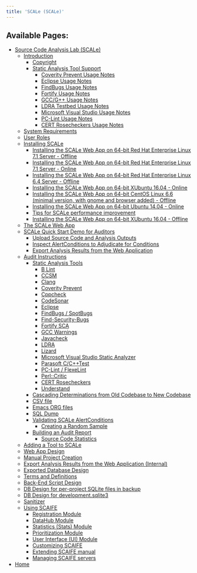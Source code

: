 ```yaml
---
title: 'SCALe (SCALe)'
---
```

<!-- <legal> -->
<!-- SCALe version r.6.5.5.1.A -->
<!--  -->
<!-- Copyright 2021 Carnegie Mellon University. -->
<!--  -->
<!-- NO WARRANTY. THIS CARNEGIE MELLON UNIVERSITY AND SOFTWARE ENGINEERING -->
<!-- INSTITUTE MATERIAL IS FURNISHED ON AN "AS-IS" BASIS. CARNEGIE MELLON -->
<!-- UNIVERSITY MAKES NO WARRANTIES OF ANY KIND, EITHER EXPRESSED OR -->
<!-- IMPLIED, AS TO ANY MATTER INCLUDING, BUT NOT LIMITED TO, WARRANTY OF -->
<!-- FITNESS FOR PURPOSE OR MERCHANTABILITY, EXCLUSIVITY, OR RESULTS -->
<!-- OBTAINED FROM USE OF THE MATERIAL. CARNEGIE MELLON UNIVERSITY DOES NOT -->
<!-- MAKE ANY WARRANTY OF ANY KIND WITH RESPECT TO FREEDOM FROM PATENT, -->
<!-- TRADEMARK, OR COPYRIGHT INFRINGEMENT. -->
<!--  -->
<!-- Released under a MIT (SEI)-style license, please see COPYRIGHT file or -->
<!-- contact permission@sei.cmu.edu for full terms. -->
<!--  -->
<!-- [DISTRIBUTION STATEMENT A] This material has been approved for public -->
<!-- release and unlimited distribution.  Please see Copyright notice for -->
<!-- non-US Government use and distribution. -->
<!--  -->
<!-- DM19-1274 -->
<!-- </legal> -->

Available Pages:
----------------

  - [Source Code Analysis Lab (SCALe)](Welcome.md)
      -   [Introduction](Introduction.md)
          -   [Copyright](SCALe-copyright.md)
          -   [Static Analysis Tool Support](Static-Analysis-Tool-Support.md)
              -   [Coverity Prevent Usage
                  Notes](Coverity-Prevent-Usage-Notes.md)
              -   [Eclipse Usage
                  Notes](Eclipse-Usage-Notes.md)
              -   [FindBugs Usage
                  Notes](FindBugs-Usage-Notes.md)
              -   [Fortify Usage
                  Notes](Fortify-Usage-Notes.md)
              -   [GCC/G++ Usage Notes](GCC-GXX-Usage-Notes.md)
              -   [LDRA Testbed Usage
                  Notes](LDRA-Testbed-Usage-Notes.md)
              -   [Microsoft Visual Studio Usage
                  Notes](Microsoft-Visual-Studio-Usage-Notes.md)
              -   [PC-Lint Usage
                  Notes](PC-Lint-Usage-Notes.md)
              -   [CERT Rosecheckers Usage
                  Notes](CERT-Rosecheckers-Usage-Notes.md)
      -   [System Requirements](System-Requirements.md)
      -   [User Roles](User-Roles.md)
      -   [Installing SCALe](Installing-SCALe.md)
          -   [Installing the SCALe Web App on 64-bit Red Hat
              Enterprise Linux 7.1 Server -
              Offline](Installing-the-SCALe-Web-App-on-64-bit-Red-Hat-Enterprise-Linux-7.1-Server---Offline.md)
          -   [Installing the SCALe Web App on 64-bit Red Hat
              Enterprise Linux 7.1 Server -
              Online](Installing-the-SCALe-Web-App-on-64-bit-Red-Hat-Enterprise-Linux-7.1-Server---Online.md)
          -   [Installing the SCALe Web App on 64-bit Red Hat
              Enterprise Linux 6.4 Server -
              Offline](Installing-the-SCALe-Web-App-on-64-bit-Red-Hat-Enterprise-Linux-6.4-Server---Offline.md)
          -   [Installing the SCALe Web App on 64-bit XUbuntu 16.04 -
              Online](Installing-the-SCALe-Web-App-on-64-bit-XUbuntu-16.04---Online.md)
          -   [Installing the SCALe Web App on 64-bit CentOS Linux 6.6
              (minimal version, with gnome and browser added) -
              Offline](Installing-on-64-bit-CentOS-Offline.md)
          -   [Installing the SCALe Web App on 64-bit Ubuntu 14.04 - Online](Installing-the-SCALe-Web-App-on-64-bit-Ubuntu-14.04---Online.md)
          -   [Tips for SCALe performance
              improvement](Tips-for-SCALe-performance-improvement.md)
          -   [Installing the SCALe Web App on 64-bit XUbuntu 16.04 -
              Offline](Installing-the-SCALe-Web-App-on-64-bit-XUbuntu-16.04---Offline.md)
      -   [The SCALe Web App](The-SCALe-Web-App.md)
      -   [SCALe Quick Start Demo for
          Auditors](SCALe-Quick-Start-Demo-for-Auditors.md)
          -   [Upload Source Code and Analysis
              Outputs](Upload-Source-Code-and-Analysis-Outputs.md)
          -   [Inspect AlertConditions to Adjudicate for Conditions](Inspect-AlertConditions-to-Adjudicate-for-Conditions.md)
          -   [Export Analysis Results from the Web
              Application](Export-Analysis-Results-from-the-Web-Application.md)
      -   [Audit Instructions](Audit-Instructions.md)
          -   [Static Analysis
              Tools](Static-Analysis-Tools.md)
              -   [B Lint](B-Lint.md)
              -   [CCSM](CCSM.md)
              -   [Clang](Clang.md)
              -   [Coverity Prevent](Coverity-Prevent.md)
              -   [Cppcheck](Cppcheck.md)
              -   [CodeSonar](CodeSonar.md)
              -   [Eclipse](Eclipse.md)
              -   [FindBugs / SpotBugs](FindBugs-SpotBugs.md)
              -   [Find-Security-Bugs](Find-Security-Bugs.md)
              -   [Fortify SCA](Fortify-SCA.md)
              -   [GCC Warnings](GCC-Warnings.md)
              -   [Javacheck](Javacheck.md)
              -   [LDRA](LDRA.md)
              -   [Lizard](Lizard.md)
              -   [Microsoft Visual Studio Static Analyzer](Microsoft-Visual-Studio-Static-Analyzer.md)
              -   [Parasoft C/C++Test](Parasoft.md)
              -   [PC-Lint / FlexeLint](PC-Lint-FlexeLint.md)
              -   [Perl::Critic](Perl-Critic.md)
              -   [CERT Rosecheckers](CERT-Rosecheckers.md)
              -   [Understand](Understand.md)
          -   [Cascading Determinations from Old Codebase to New
              Codebase](Cascading-Determinations-from-Old-Codebase-to-New-Codebase.md)
          -   [CSV file]( CSV-file.md)
          -   [Emacs ORG files](Emacs-ORG-files.md)
          -   [SQL Dump](SQL-Dump.md)
          -   [Validating SCALe AlertConditions](Validating-SCALe-AlertConditions.md)
              -   [Creating a Random
                  Sample](Creating-a-Random-Sample.md)
          -   [Building an Audit
              Report](Building-an-Audit-Report.md)
              -   [Source Code
                  Statistics](Source-Code-Statistics.md)
      -   [Adding a Tool to
          SCALe](Adding-a-Tool-to-SCALe.md)
      -   [Web App Design](Web-App-Design.md)
      -   [Manual Project
          Creation](Command-Line-Project-Creation.md)
      -   [Export Analysis Results from the Web Application
          (Internal)](Export-Analysis.md)
      -   [Exported Database
          Design](Exported-Database-Design.md)
      -   [Terms and
          Definitions](Terms-and-Definitions.md)
      -   [Back-End Script
          Design](Back-End-Script-Design.md)
      -   [DB Design for per-project SQLite files in
          backup](DB-Design-for-per-project-SQLite-files-in-backup.md)
      -   [DB Design for
          development.sqlite3](DB-Design-for-development.sqlite3.md)
      -   [Sanitizer](Sanitizer.md)
      -   [Using SCAIFE](SCAIFE-Welcome.md)
          -   [Registration Module](SCAIFE-Registration.md)
          -   [DataHub Module](SCAIFE-DataHub.md)
          -   [Statistics (Stats) Module](SCAIFE-Statistics.md)
          -   [Prioritization Module](SCAIFE-Prioritization.md)
          -   [User Interface (UI) Module](SCAIFE-UserInterface.md)
          -   [Customizing SCAIFE](SCAIFE-Customization.md)
          -   [Extending SCAIFE manual](SCAIFE-Editing-Manual.md)
          -   [Managing SCAIFE servers](SCAIFE-Server-Management.md)
  -   [Home](Home.md)

